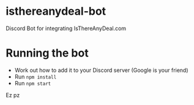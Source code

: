 # isthereanydeal-bot
Discord Bot for integrating IsThereAnyDeal.com

# Running the bot
* Work out how to add it to your Discord server (Google is your friend)
* Run `npm install`
* Run `npm start`

Ez pz

